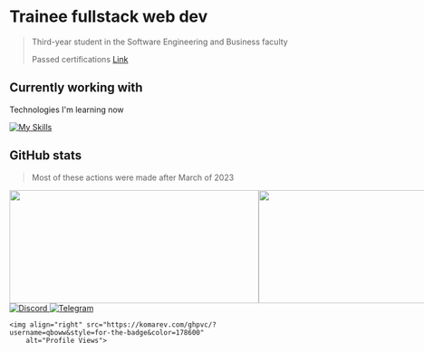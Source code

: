 <h1>Trainee fullstack web dev</h1>
<blockquote>
    <p>Third-year student in the Software Engineering and Business faculty</p>
    <p>Passed certifications <a
            href="https://drive.google.com/drive/folders/1hVbQNhJGryLn6sOC-wVVqqti5A2VSOph?usp=sharing">Link</a></p>
</blockquote>

<h2>Currently working with</h2>
<p>Technologies I'm learning now</p>
<a href="https://skillicons.dev">
    <img src="https://skillicons.dev/icons?i=mongodb,nextjs,express,react,nodejs,redux,docker" alt="My Skills">
</a>

<h2>GitHub stats</h2>
<blockquote>
    <p>Most of these actions were made after March of 2023</p>
</blockquote>
<div style="display: flex; flex-direction: row; justify-content: space-between;">
    <!-- GitHub Stats Card -->
    <img style="height: 200px; flex: 1; width: 440px;"
        src="https://github-readme-stats-sigma-five.vercel.app/api?username=qboww&count_private=true&show_icons=true&theme=dark&hide_border=true&custom_title=My%20GitHub%20Stats" />
    <!-- GitHub Top Language Card -->
    <img style="height: 200px; flex: 1; width: 400px;"
        src="https://github-readme-stats-sigma-five.vercel.app/api/top-langs/?username=qboww&langs_count=6&layout=compact&theme=dark&hide_border=true&hide=HTML&custom_title=Top%20Languages" />
</div>


<div>
    <a href="https://discordapp.com/users/qboww">
        <img src="https://img.shields.io/badge/Discord-%235865F2.svg?style=for-the-badge&logo=discord&logoColor=white"
            alt="Discord">
    </a>
    <a href="https://t.me/Yevhenii_Sarancha">
        <img src="https://img.shields.io/badge/Telegram-2CA5E0?style=for-the-badge&logo=telegram&logoColor=white"
            alt="Telegram">
    </a>

    <img align="right" src="https://komarev.com/ghpvc/?username=qboww&style=for-the-badge&color=178600"
        alt="Profile Views">
</div>
